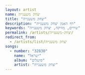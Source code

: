 ```yaml
---
layout: artist
name: יצחק משענייה
title: "יצחק משענייה"
description: "דף האמן יצחק משענייה"
keywords: "שירים, מוזיקה, יצחק משענייה"
permalink: /artists/יצחק-משענייה/
redirect_from:
  - /artists/list/יצחק משענייה
songs:
  - number: "32830"
    name: "ישראל"
    album: "סינגלים"
    artist: "יצחק משענייה"
---
```

